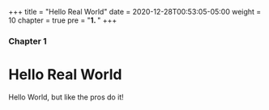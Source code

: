 +++
title = "Hello Real World"
date = 2020-12-28T00:53:05-05:00
weight = 10
chapter = true
pre = "<b>1. </b>"
+++

### Chapter 1

# Hello Real World

Hello World, but like the pros do it!
